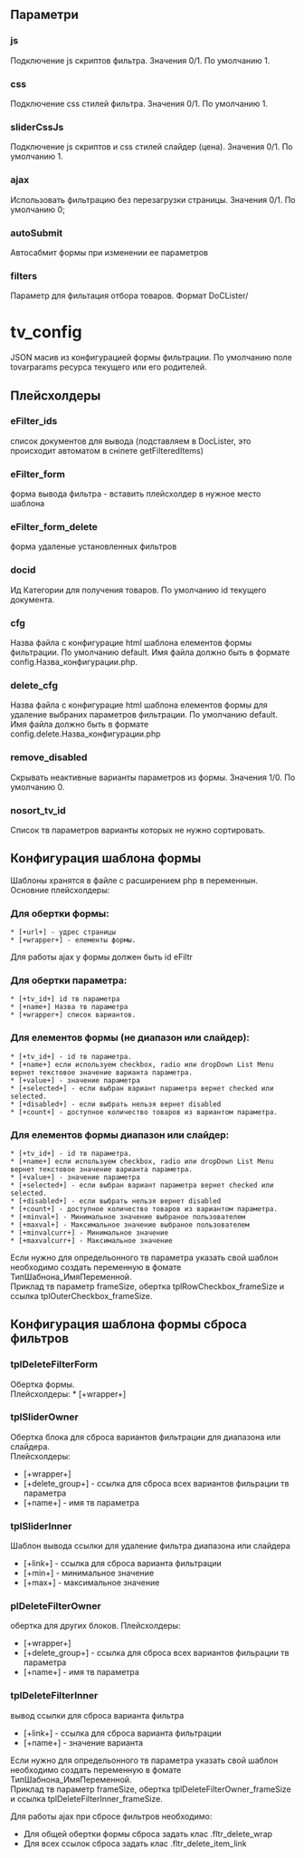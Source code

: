 ## Параметри

### js
Подключение js скриптов фильтра. Значения 0/1. По умолчанию 1.
### css
Подключение css стилей фильтра. Значения 0/1. По умолчанию 1.
### sliderCssJs 
Подключение js скриптов и css стилей  слайдер (цена). Значения 0/1. По умолчанию 1.
### ajax
Использовать фильтрацию без перезагрузки страницы. Значения 0/1. По умолчанию  0;
### autoSubmit
Автосабмит формы при изменении ее параметров

### filters
Параметр  для фильтация отбора товаров. Формат DoCLister/

# tv_config
JSON масив из конфигурацией формы фильтрации. По умолчанию поле tovarparams ресурса текущего или его родителей.


## Плейсхолдеры

### eFilter_ids
список документов для вывода (подставляем в DocLister, это происходит автоматом в сніпете getFilteredItems)
### eFilter_form
форма вывода фильтра - вставить плейсхолдер в нужное место шаблона
### eFilter_form_delete
форма удаленые установленных фильтров
### docid 
Ид Категории для получения товаров. По умолчанию id текущего документа.
### cfg
Назва файла с конфигурацие html шаблона елементов формы фильтрации. По умолчанию default.
Имя файла должно быть в формате config.Назва_конфигурации.php.

### delete_cfg
Назва файла с конфигурацие html шаблона елементов формы для удаление выбраних параметров фильтрации. По умолчанию default.
Имя файла должно быть в формате config.delete.Назва_конфигурации.php

### remove_disabled
Скрывать неактивные варианты параметров из формы. Значения 1/0. По умолчанию 0.

### nosort_tv_id 
Список тв параметров варианты которых не нужно сортировать.


## Конфигурация шаблона формы
Шаблоны хранятся в файле с расширением php в переменнын.
Основние плейсхолдеры:
### Для обертки формы:
    * [+url+] - удрес страницы
    * [+wrapper+] - елементы формы.
Для работы ajax у формы должен быть id eFiltr
    

### Для обертки параметра:
    * [+tv_id+] id тв параметра   
    * [+name+] Назва тв параметра
    * [+wrapper+] список вариантов.

### Для елементов формы (не диапазон или слайдер):
    * [+tv_id+] - id тв параметра.
    * [+name+] если используем checkbox, radio или dropDown List Menu вернет текстовое значение варианта параметра.
    * [+value+] - значение параметра
    * [+selected+] - если выбран вариант параметра вернет checked или selected.
    * [+disabled+] - если выбрать нельзя вернет disabled
    * [+count+] - доступное количество товаров из вариантом параметра.
    
### Для елементов формы диапазон или слайдер:
    * [+tv_id+] - id тв параметра.
    * [+name+] если используем checkbox, radio или dropDown List Menu вернет текстовое значение варианта параметра.
    * [+value+] - значение параметра
    * [+selected+] - если выбран вариант параметра вернет checked или selected.
    * [+disabled+] - если выбрать нельзя вернет disabled
    * [+count+] - доступное количество товаров из вариантом параметра.
    * [+minval+] - Минимальное значение выбраное пользователем
    * [+maxval+] - Максимальное значение выбраное пользователем
    * [+minvalcurr+] - Минимальное значение
    * [+maxvalcurr+] - Максимальное значение
    
Если нужно для определьонного тв параметра указать свой шаблон необходимо создать переменную в фомате  
ТипШабнона_ИмяПеременной.    
Приклад тв параметр frameSize, обертка tplRowCheckbox_frameSize и ссылка tplOuterCheckbox_frameSize.  



## Конфигурация шаблона формы сброса фильтров
### tplDeleteFilterForm
Обертка формы.  
Плейсхолдеры: 
    * [+wrapper+] 
### tplSliderOwner 
Обертка блока для сброса вариантов фильтрации для диапазона или слайдера.  
Плейсхолдеры:
* [+wrapper+]
* [+delete_group+] - ссылка для сброса всех вариантов фильрации тв параметра
* [+name+] - имя тв параметра
### tplSliderInner
Шаблон вывода ссылки для удаление фильтра диапазона или слайдера
* [+link+] - ссылка для сброса варианта фильтрации
* [+min+] - минимальное значение
* [+max+] - максимальное значение

### plDeleteFilterOwner
обертка для других блоков.
Плейсхолдеры:
* [+wrapper+]
* [+delete_group+] - ссылка для сброса всех вариантов фильрации тв параметра
* [+name+] - имя тв параметра

### tplDeleteFilterInner
вывод ссылки для сброса варианта фильтра
* [+link+] - ссылка для сброса варианта фильтрации
* [+name+] - значение варианта


Если нужно для определьонного тв параметра указать свой шаблон необходимо создать переменную в фомате
ТипШабнона_ИмяПеременной.  
Приклад тв параметр frameSize, обертка tplDeleteFilterOwner_frameSize и ссылка tplDeleteFilterInner_frameSize.


Для работы ajax при сбросе фильтров необходимо:
* Для общей обертки формы сброса задать клас .fltr_delete_wrap  
* Для всех ссылок сброса задать клас .fltr_delete_item_link  